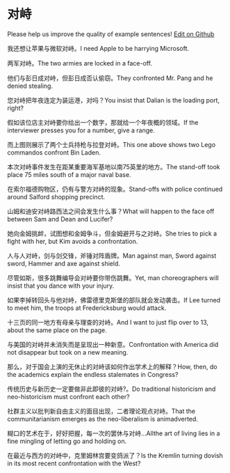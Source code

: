 # 对峙

Please help us improve the quality of example sentences! [Edit on Github](https://github.com/jiyushe/jiyu-example-sentence-source/blob/main/chinese/duizhi.md)

<p><span class="chinese">我还想让苹果与微软对峙。</span><span class="english">I need Apple to be harrying Microsoft.</span></p>

<p><span class="chinese">两军对峙。</span><span class="english">The two armies are locked in a face-off.</span></p>

<p><span class="chinese">他们与彭日成对峙，但彭日成否认偷窃。</span><span class="english">They confronted Mr. Pang and he denied stealing.</span></p>

<p><span class="chinese">您对峙把年夜连定为装运港，对吗？</span><span class="english">You insist that Dalian is the loading port, right?</span></p>

<p><span class="chinese">假如该位店主对峙要你给出一个数字，那就给一个年夜概的领域。</span><span class="english">If the interviewer presses you for a number, give a range.</span></p>

<p><span class="chinese">而上图则展示了两个士兵持枪与拉登对峙。</span><span class="english">This one above shows two Lego commandos confront Bin Laden.</span></p>

<p><span class="chinese">本次对峙事件发生在距某重要海军基地以南75英里的地方。</span><span class="english">The stand-off took place 75 miles south of a major naval base.</span></p>

<p><span class="chinese">在索尔福德购物区，仍有与警方对峙的现象。</span><span class="english">Stand-offs with police continued around Salford shopping precinct.</span></p>

<p><span class="chinese">山姆和迪安对峙路西法之间会发生什么事？</span><span class="english">What will happen to the face off between Sam and Dean and Lucifer?</span></p>

<p><span class="chinese">她向金姆挑衅，试图想和金姆争斗，但金姆避开与之对峙。</span><span class="english">She tries to pick a fight with her, but Kim avoids a confrontation.</span></p>

<p><span class="chinese">人与人对峙，剑与剑交锋，斧锤对阵盾牌。</span><span class="english">Man against man, Sword against sword, Hammer and axe against shield.</span></p>

<p><span class="chinese">尽管如斯，很多跳舞编导会对峙要你带伤跳舞。</span><span class="english">Yet, man choreographers will insist that you dance with your injury.</span></p>

<p><span class="chinese">如果李掉转回头与他对峙，佛雷德里克斯堡的部队就会发动袭击。</span><span class="english">If Lee turned to meet him, the troops at Fredericksburg would attack.</span></p>

<p><span class="chinese">十三页的同一地方有母亲与理查的对峙。</span><span class="english">And I want to just flip over to 13,  about the same place on the page.</span></p>

<p><span class="chinese">与美国的对峙并未消失而是呈现出一种新意。</span><span class="english">Confrontation with America did not disappear but took on a new meaning.</span></p>

<p><span class="chinese">那么，对于国会上演的无休止的对峙该如何作出学术上的解释？</span><span class="english">How, then, do the academics explain the endless stalemates in Congress?</span></p>

<p><span class="chinese">传统历史与新历史一定要做非此即彼的对峙?。</span><span class="english">Do traditional historicism and neo-historicism must confront each other?</span></p>

<p><span class="chinese">社群主义以批判新自由主义的面目出现，二者理论观点对峙。</span><span class="english">That the communitarianism emerges as the neo-liberalism is animadverted.</span></p>

<p><span class="chinese">糊口的艺术在于，好好把握，每一次的罢休与对峙…</span><span class="english">Allthe art of living lies in a fine mingling of letting go and holding on.</span></p>

<p><span class="chinese">在最近与西方的对峙中，克里姆林宫要变鸽派了？</span><span class="english">Is the Kremlin turning dovish in its most recent confrontation with the West?</span></p>

